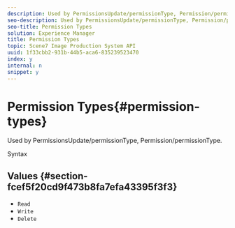 ```yaml
---
description: Used by PermissionsUpdate/permissionType, Permission/permissionType.
seo-description: Used by PermissionsUpdate/permissionType, Permission/permissionType.
seo-title: Permission Types
solution: Experience Manager
title: Permission Types
topic: Scene7 Image Production System API
uuid: 1f33cbb2-931b-44b5-aca6-835239523470
index: y
internal: n
snippet: y
---
```


# Permission Types{#permission-types}

Used by PermissionsUpdate/permissionType, Permission/permissionType.

 Syntax 

## Values {#section-fcef5f20cd9f473b8fa7efa43395f3f3}

* `Read` 
* `Write` 
* `Delete`

